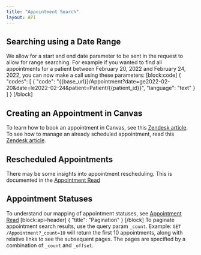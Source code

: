 ```yaml
---
title: "Appointment Search"
layout: API
---
```

## Searching using a Date Range

We allow for a start and end date parameter to be sent in the request to allow for range searching. For example if you wanted to find all appointments for a patient between February 20, 2022 and February 24, 2022, you can now make a call using these parameters:
[block:code]
{
  "codes": [
    {
      "code": "{{base_url}}/Appointment?date=ge2022-02-20&date=le2022-02-24&patient=Patient/{{patient_id}}",
      "language": "text"
    }
  ]
}
[/block]
## Creating an Appointment in Canvas

To learn how to book an appointment in Canvas, see this [Zendesk article](https://canvas-medical.zendesk.com/hc/en-us/articles/360056430014-Appointments). To see how to manage an already scheduled appointment, read this [Zendesk article](https://canvas-medical.zendesk.com/hc/en-us/articles/4408062178963-Appointment-Management).

## Rescheduled Appointments

There may be some insights into appointment rescheduling. This is documented in the [Appointment Read](ref:appointment-read) 

## Appointment Statuses

To understand our mapping of appointment statuses, see [Appointment Read](ref:appointment-read) 
[block:api-header]
{
  "title": "Pagination"
}
[/block]
To paginate appointment search results, use the query param `_count`.
Example:
`GET /Appointment?_count=10` will return the first 10 appointments, along with relative links to see the subsequent pages.
The pages are specified by a combination of `_count` and `_offset`.
